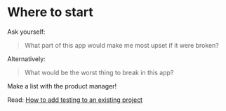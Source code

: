 # Where to start

Ask yourself:

> What part of this app would make me most upset if it were broken?

Alternatively:

> What would be the worst thing to break in this app?

Make a list with the product manager!

Read:
[How to add testing to an existing project](https://kentcdodds.com/blog/how-to-add-testing-to-an-existing-project)
